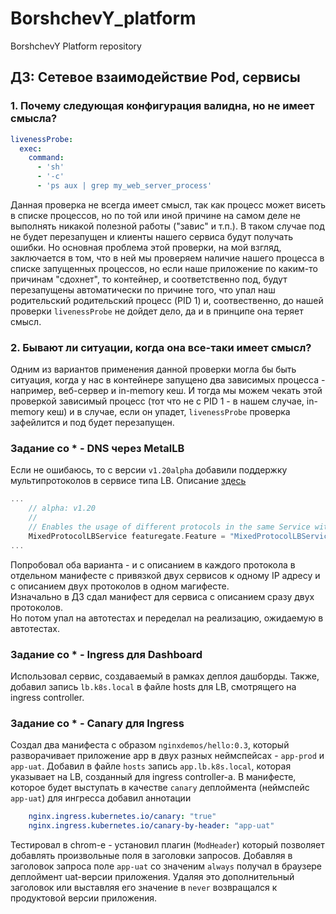 # BorshchevY_platform
BorshchevY Platform repository

## ДЗ: Сетевое взаимодействие Pod, сервисы

### 1. Почему следующая конфигурация валидна, но не имеет смысла?
```yaml
livenessProbe:
  exec:
    command:
      - 'sh'
      - '-c'
      - 'ps aux | grep my_web_server_process'
```
Данная проверка не всегда имеет смысл, так как процесс может висеть в списке процессов, но по той или иной причине на самом деле не выполнять никакой полезной работы ("завис" и т.п.). В таком случае под не будет перезапущен и клиенты нашего сервиса будут получать ошибки.
Но основная проблема этой проверки, на мой взгляд, заключается в том, что в ней мы проверяем наличие нашего процесса в списке запущенных процессов, но если наше приложение по каким-то причинам "сдохнет", то контейнер, и соответственно под, будут перезапущены автоматически по причине того, что упал наш родительский родительский процесс (PID 1) и, соотвественно, до нашей проверки `livenessProbe` не дойдет дело, да и в принципе она теряет смысл. 

### 2. Бывают ли ситуации, когда она все-таки имеет смысл?
Одним из вариантов применения данной проверки могла бы быть ситуация, когда у нас в контейнере запущено два зависимых процесса - например, веб-сервер и in-memory кеш. И тогда мы можем чекать этой проверкой зависимый процесс (тот что не с PID 1 - в нашем случае, in-memory кеш) и в случае, если он упадет, `livenessProbe` проверка зафейлится и под будет перезапущен.

### Задание со * - DNS через MetalLB
Если не ошибаюсь, то с версии `v1.20alpha` добавили поддержку мультипротоколов в сервисе типа LB.
Описание [здесь](https://github.com/kubernetes/kubernetes/pull/94028/files)
```go
...
	// alpha: v1.20
	//
	// Enables the usage of different protocols in the same Service with type=LoadBalancer
	MixedProtocolLBService featuregate.Feature = "MixedProtocolLBService"
...
```
Попробовал оба варианта - и с описанием в каждого протокола в отдельном манифесте с привязкой двух сервисов к одному IP адресу и с описанием двух протоколов в одном магифесте.  
Изначально в ДЗ сдал манифест для сервиса с описанием сразу двух протоколов.  
Но потом упал на автотестах и переделал на реализацию, ожидаемую в автотестах.

### Задание со * - Ingress для Dashboard
Использовал сервис, создаваемый в рамках деплоя дашборды.
Также, добавил запись `lb.k8s.local` в файле hosts для LB, смотрящего на ingress controller.

### Заданиe со * - Canary для Ingress
Создал два манифеста с образом `nginxdemos/hello:0.3`, который разворачивает приложение app в двух разных неймспейсах - `app-prod` и `app-uat`. Добавил в файле `hosts` запись `app.lb.k8s.local`, которая указывает на LB, созданный для ingress controller-a.
В манифесте, которое будет выступать в качестве `canary` деплоймента (неймспейс `app-uat`) для ингресса добавил аннотации
```yaml
    nginx.ingress.kubernetes.io/canary: "true"
    nginx.ingress.kubernetes.io/canary-by-header: "app-uat"
```  
Тестировал в chrom-e - установил плагин (`ModHeader`) который позволяет добавлять произвольные поля в заголовки запросов.
Добавляя в заголовок запроса поле `app-uat` со значеним `always` получал в браузере деплоймент uat-версии приложения. Удаляя это дополнительный заголовок или выставляя его значение в `never` возвращался к продуктовой версии приложения.